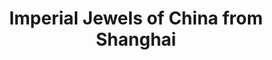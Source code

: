 ---
category: river
title: Imperial Jewels of China from Shanghai
class: imperial-jewels-of-china-from-shanghai
cruiseline: Viking River Cruises - Viking Emerald
special-info: 2017 on sale now! Save £1000pp Plus Free Parking + Free Airport Parking
price: 2395
nights: 14
cruise-url: http://www.planetcruise.co.uk/viking-river-cruises/viking-emerald/15-july-2017/111526?utm_medium=referral&utm_source=secret-escapes&utm_campaign=website
---